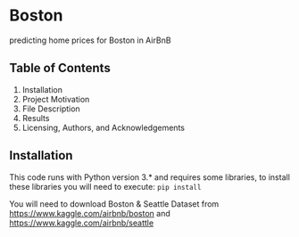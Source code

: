 # Boston
predicting home prices for Boston in AirBnB

## Table of Contents
1. Installation
2. Project Motivation
3. File Description
4. Results
5. Licensing, Authors, and Acknowledgements

## Installation
This code runs with Python version 3.* and requires some libraries, to install these libraries you will need to execute:
`pip install`

You will need to download Boston & Seattle Dataset from https://www.kaggle.com/airbnb/boston and https://www.kaggle.com/airbnb/seattle
